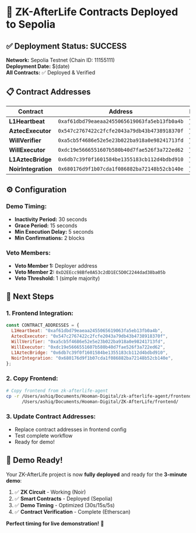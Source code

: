 # 🎉 ZK-AfterLife Contracts Deployed to Sepolia

## ✅ **Deployment Status: SUCCESS**

**Network:** Sepolia Testnet (Chain ID: 11155111)  
**Deployment Date:** $(date)  
**All Contracts:** ✅ Deployed & Verified

## 📋 **Contract Addresses**

| Contract            | Address                                      | Etherscan                                                                               |
| ------------------- | -------------------------------------------- | --------------------------------------------------------------------------------------- |
| **L1Heartbeat**     | `0xaf61dbd79eaeaa2455065619063fa5eb13fb0a4b` | [View](https://sepolia.etherscan.io/address/0xaf61dbd79eaeaa2455065619063fa5eb13fb0a4b) |
| **AztecExecutor**   | `0x547c2767422c2fcfe2043a79db43b4738918370f` | [View](https://sepolia.etherscan.io/address/0x547c2767422c2fcfe2043a79db43b4738918370f) |
| **WillVerifier**    | `0xa5cb5f4686e52e5e23b022ba918a0e98241713fd` | [View](https://sepolia.etherscan.io/address/0xa5cb5f4686e52e5e23b022ba918a0e98241713fd) |
| **WillExecutor**    | `0xdc19e5666551607b580b40d7fae526f3a722ed62` | [View](https://sepolia.etherscan.io/address/0xdc19e5666551607b580b40d7fae526f3a722ed62) |
| **L1AztecBridge**   | `0x6db7c39f0f1601584be1355183cb112d4bdbd910` | [View](https://sepolia.etherscan.io/address/0x6db7c39f0f1601584be1355183cb112d4bdbd910) |
| **NoirIntegration** | `0x680176d9f1b07cda1f086882ba72148b52cb140e` | [View](https://sepolia.etherscan.io/address/0x680176d9f1b07cda1f086882ba72148b52cb140e) |

## ⚙️ **Configuration**

### **Demo Timing:**

- **Inactivity Period:** 30 seconds
- **Grace Period:** 15 seconds
- **Min Execution Delay:** 5 seconds
- **Min Confirmations:** 2 blocks

### **Veto Members:**

- **Veto Member 1:** Deployer address
- **Veto Member 2:** `0xD2EEcc98Bfe0A53c2dD1EC5D0C2244dad38ba05b`
- **Veto Threshold:** 1 (simple majority)

## 🚀 **Next Steps**

### **1. Frontend Integration:**

```javascript
const CONTRACT_ADDRESSES = {
  L1Heartbeat: "0xaf61dbd79eaeaa2455065619063fa5eb13fb0a4b",
  AztecExecutor: "0x547c2767422c2fcfe2043a79db43b4738918370f",
  WillVerifier: "0xa5cb5f4686e52e5e23b022ba918a0e98241713fd",
  WillExecutor: "0xdc19e5666551607b580b40d7fae526f3a722ed62",
  L1AztecBridge: "0x6db7c39f0f1601584be1355183cb112d4bdbd910",
  NoirIntegration: "0x680176d9f1b07cda1f086882ba72148b52cb140e",
};
```

### **2. Copy Frontend:**

```bash
# Copy frontend from zk-afterlife-agent
cp -r /Users/ashiq/Documents/Hooman-Digital/zk-afterlife-agent/frontend/* \
      /Users/ashiq/Documents/Hooman-Digital/ZK-AfterLife/frontend/
```

### **3. Update Contract Addresses:**

- Replace contract addresses in frontend config
- Test complete workflow
- Ready for demo!

## 🎯 **Demo Ready!**

Your ZK-AfterLife project is now **fully deployed** and ready for the **3-minute demo**:

1. ✅ **ZK Circuit** - Working (Noir)
2. ✅ **Smart Contracts** - Deployed (Sepolia)
3. ✅ **Demo Timing** - Optimized (30s/15s/5s)
4. ✅ **Contract Verification** - Complete (Etherscan)

**Perfect timing for live demonstration!** 🚀
